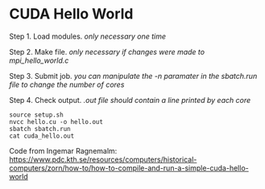 # CUDA Hello World

Step 1. Load modules. *only necessary one time*

Step 2. Make file. *only necessary if changes were made to mpi_hello_world.c*

Step 3. Submit job. *you can manipulate the -n paramater in the sbatch.run file to change the number of cores*

Step 4. Check output. *.out file should contain a line printed by each core*

```
source setup.sh
nvcc hello.cu -o hello.out
sbatch sbatch.run
cat cuda_hello.out
```
Code from Ingemar Ragnemalm: https://www.pdc.kth.se/resources/computers/historical-computers/zorn/how-to/how-to-compile-and-run-a-simple-cuda-hello-world
